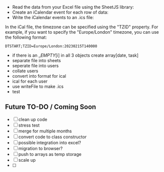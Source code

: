 - Read the data from your Excel file using the SheetJS library:
- Create an iCalendar event for each row of data:
- Write the iCalendar events to an .ics file:

In the iCal file, the timezone can be specified using the "TZID" property. For example, if you want to specify the "Europe/London" timezone, you can use the following format:

`DTSTART;TZID=Europe/London:20230215T140000`

- if there is an \__EMPTY_[i] in all 3 objects create array[date, task]
- separate file into sheets
- seperate file into users
- collate users
- convert into format for ical
- ical for each user
- use writeFile to make .ics
- test

## Future TO-DO / Coming Soon

- [ ] clean up code
- [ ] stress test
- [ ] merge for multiple months
- [ ] convert code to class constructor
- [ ] possible integration into excel?
- [ ] migration to browser?
- [ ] push to arrays as temp storage
- [ ] scale up
- [ ]
